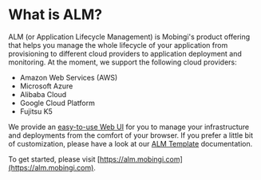 # What is ALM?

ALM \(or Application Lifecycle Management\) is Mobingi's product offering that helps you manage the whole lifecycle of your application from provisioning to different cloud providers to application deployment and monitoring. At the moment, we support the following cloud providers:

* Amazon Web Services \(AWS\)
* Microsoft Azure
* Alibaba Cloud
* Google Cloud Platform
* Fujitsu K5

We provide an [easy-to-use Web UI](https://alm.mobingi.com) for you to manage your infrastructure and deployments from the comfort of your browser. If you prefer a little bit of customization, please have a look at our [ALM Template](https://docs2.mobingi.com/mobingi-alm/alm-template/what-is-alm-template) documentation.

To get started, please visit [https://alm.mobingi.com](https://alm.mobingi.com).

